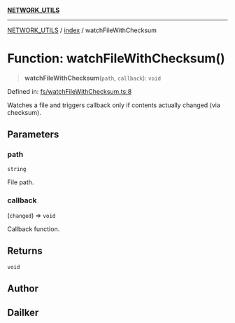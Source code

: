 [**NETWORK_UTILS**](../../README.md)

***

[NETWORK_UTILS](../../README.md) / [index](../README.md) / watchFileWithChecksum

# Function: watchFileWithChecksum()

> **watchFileWithChecksum**(`path`, `callback`): `void`

Defined in: [fs/watchFileWithChecksum.ts:8](https://github.com/dailker/everyutil-js/blob/7799f3f003cb23f425be3f1c83c38483e2648188/src/fs/watchFileWithChecksum.ts#L8)

Watches a file and triggers callback only if contents actually changed (via checksum).

## Parameters

### path

`string`

File path.

### callback

(`changed`) => `void`

Callback function.

## Returns

`void`

## Author

## Dailker
